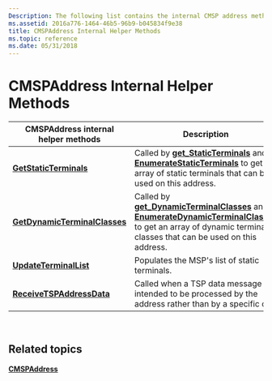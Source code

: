 ```yaml
---
Description: The following list contains the internal CMSP address methods.
ms.assetid: 2016a776-1464-46b5-96b9-b045834f9e38
title: CMSPAddress Internal Helper Methods
ms.topic: reference
ms.date: 05/31/2018
---
```


# CMSPAddress Internal Helper Methods



| CMSPAddress internal helper methods                                        | Description                                                                                                                                                                                                                                                                  |
|----------------------------------------------------------------------------|------------------------------------------------------------------------------------------------------------------------------------------------------------------------------------------------------------------------------------------------------------------------------|
| [**GetStaticTerminals**](/windows/desktop/api/Mspaddr/nf-mspaddr-cmspaddress-getstaticterminals)               | Called by [**get\_StaticTerminals**](/windows/win32/api/tapi3if/nf-tapi3if-itterminalsupport-get_staticterminals) and [**EnumerateStaticTerminals**](/windows/win32/api/tapi3if/nf-tapi3if-itterminalsupport-enumeratestaticterminals) to get an array of static terminals that can be used on this address.                                     |
| [**GetDynamicTerminalClasses**](/windows/desktop/api/Mspaddr/nf-mspaddr-cmspaddress-getdynamicterminalclasses) | Called by [**get\_DynamicTerminalClasses**](/windows/win32/api/tapi3if/nf-tapi3if-itterminalsupport-get_dynamicterminalclasses) and [**EnumerateDynamicTerminalClasses**](/windows/win32/api/tapi3if/nf-tapi3if-itterminalsupport-enumeratedynamicterminalclasses) to get an array of dynamic terminal classes that can be used on this address. |
| [**UpdateTerminalList**](/windows/desktop/api/Mspaddr/nf-mspaddr-cmspaddress-updateterminallist)               | Populates the MSP's list of static terminals.                                                                                                                                                                                                                                |
| [**ReceiveTSPAddressData**](/windows/desktop/api/Mspaddr/nf-mspaddr-cmspaddress-receivetspaddressdata)         | Called when a TSP data message is intended to be processed by the address rather than by a specific call.                                                                                                                                                                    |



 

## Related topics

<dl> <dt>

[**CMSPAddress**](/windows/desktop/api/Mspaddr/nl-mspaddr-cmspaddress)
</dt> </dl>

 

 